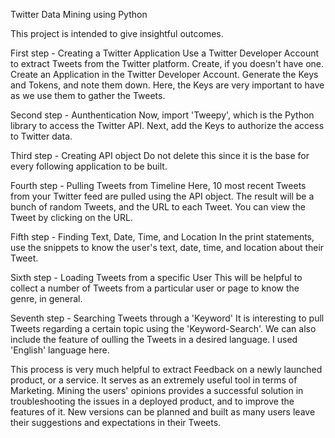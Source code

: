 Twitter Data Mining using Python

This project is intended to give insightful outcomes.


First step -  Creating a Twitter Application
Use a Twitter Developer Account to extract Tweets from the Twitter platform. Create, if you doesn't have one. Create an Application in the Twitter Developer Account. Generate the Keys and Tokens, and note them down. Here, the Keys are very important to have as we use them to gather the Tweets.


Second step - Aunthentication
Now, import 'Tweepy', which is the Python library to access the Twitter API. Next, add the Keys to authorize the access to Twitter data.


Third step - Creating API object
Do not delete this since it is the base for every following application to be built.


Fourth step - Pulling Tweets from Timeline
Here, 10 most recent Tweets from your Twitter feed are pulled using the API object. The result will be a bunch of random Tweets, and the URL to each Tweet. You can view the Tweet by clicking on the URL.


Fifth step - Finding Text, Date, Time, and Location 
In the print statements, use the snippets to know the user's text, date, time, and location about their Tweet.


Sixth step - Loading Tweets from a specific User
This will be helpful to collect a number of Tweets from a particular user or page to know the genre, in general.


Seventh step - Searching Tweets through a 'Keyword'
It is interesting to pull Tweets regarding a certain topic using the 'Keyword-Search'. We can also include the feature of oulling the Tweets in a desired language. I used 'English' language here. 




This process is very much helpful to extract Feedback on a newly launched product, or a service. It serves as an extremely useful tool in terms of Marketing. Mining the users' opinions provides a successful solution in troubleshooting the issues in a deployed product, and to improve the features of it. New versions can be planned and built as many users leave their suggestions and expectations in their Tweets.
